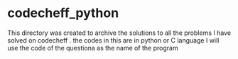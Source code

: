 # codecheff_python
This directory was created to archive the solutions to all the problems I have solved on codecheff . the codes in this are in python or C language
I will use the code of the questiona as the name of the program
